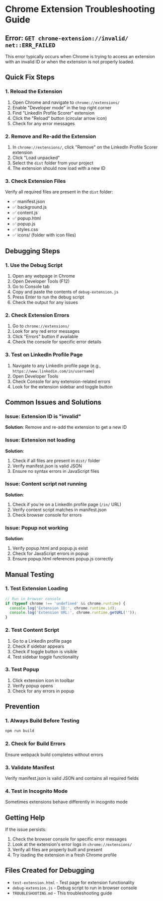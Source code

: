 # Chrome Extension Troubleshooting Guide

## Error: `GET chrome-extension://invalid/ net::ERR_FAILED`

This error typically occurs when Chrome is trying to access an extension with an invalid ID or when the extension is not properly loaded.

## Quick Fix Steps

### 1. Reload the Extension
1. Open Chrome and navigate to `chrome://extensions/`
2. Enable "Developer mode" in the top right corner
3. Find "LinkedIn Profile Scorer" extension
4. Click the "Reload" button (circular arrow icon)
5. Check for any error messages

### 2. Remove and Re-add the Extension
1. In `chrome://extensions/`, click "Remove" on the LinkedIn Profile Scorer extension
2. Click "Load unpacked"
3. Select the `dist` folder from your project
4. The extension should now load with a new ID

### 3. Check Extension Files
Verify all required files are present in the `dist` folder:
- ✅ manifest.json
- ✅ background.js
- ✅ content.js
- ✅ popup.html
- ✅ popup.js
- ✅ styles.css
- ✅ icons/ (folder with icon files)

## Debugging Steps

### 1. Use the Debug Script
1. Open any webpage in Chrome
2. Open Developer Tools (F12)
3. Go to Console tab
4. Copy and paste the contents of `debug-extension.js`
5. Press Enter to run the debug script
6. Check the output for any issues

### 2. Check Extension Errors
1. Go to `chrome://extensions/`
2. Look for any red error messages
3. Click "Errors" button if available
4. Check the console for specific error details

### 3. Test on LinkedIn Profile Page
1. Navigate to any LinkedIn profile page (e.g., `https://www.linkedin.com/in/username`)
2. Open Developer Tools
3. Check Console for any extension-related errors
4. Look for the extension sidebar and toggle button

## Common Issues and Solutions

### Issue: Extension ID is "invalid"
**Solution**: Remove and re-add the extension to get a new ID

### Issue: Extension not loading
**Solution**: 
1. Check if all files are present in `dist/` folder
2. Verify manifest.json is valid JSON
3. Ensure no syntax errors in JavaScript files

### Issue: Content script not running
**Solution**:
1. Check if you're on a LinkedIn profile page (`/in/` URL)
2. Verify content script matches in manifest.json
3. Check browser console for errors

### Issue: Popup not working
**Solution**:
1. Verify popup.html and popup.js exist
2. Check for JavaScript errors in popup
3. Ensure popup.html references popup.js correctly

## Manual Testing

### 1. Test Extension Loading
```javascript
// Run in browser console
if (typeof chrome !== 'undefined' && chrome.runtime) {
  console.log('Extension ID:', chrome.runtime.id);
  console.log('Extension URL:', chrome.runtime.getURL(''));
}
```

### 2. Test Content Script
1. Go to a LinkedIn profile page
2. Check if sidebar appears
3. Check if toggle button is visible
4. Test sidebar toggle functionality

### 3. Test Popup
1. Click extension icon in toolbar
2. Verify popup opens
3. Check for any errors in popup

## Prevention

### 1. Always Build Before Testing
```bash
npm run build
```

### 2. Check for Build Errors
Ensure webpack build completes without errors

### 3. Validate Manifest
Verify manifest.json is valid JSON and contains all required fields

### 4. Test in Incognito Mode
Sometimes extensions behave differently in incognito mode

## Getting Help

If the issue persists:
1. Check the browser console for specific error messages
2. Look at the extension's error logs in `chrome://extensions/`
3. Verify all files are properly built and present
4. Try loading the extension in a fresh Chrome profile

## Files Created for Debugging

- `test-extension.html` - Test page for extension functionality
- `debug-extension.js` - Debug script to run in browser console
- `TROUBLESHOOTING.md` - This troubleshooting guide 